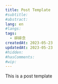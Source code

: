 ```yaml
---
title: Post Template
#subtitle: 
#abstract: 
lang: en
#langs: 
tags:
  - 碎碎念
createdAt: 2023-05-23
updatedAt: 2023-05-23
#hidden: 
#hasComments:
#wip:
---
```


This is a post template
